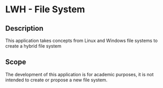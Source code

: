 # LWH - File System
## Description
This application takes concepts from Linux and Windows file systems to create a hybrid file system

## Scope
The development of this application is for academic purposes, it is not intended to create or propose a new file system.
